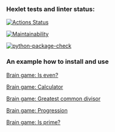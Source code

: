 ### Hexlet tests and linter status:
[![Actions Status](https://github.com/Nefedov89/python-project-lvl1/workflows/hexlet-check/badge.svg)](https://github.com/Nefedov89/python-project-lvl1/actions)

[![Maintainability](https://api.codeclimate.com/v1/badges/a99a88d28ad37a79dbf6/maintainability)](https://codeclimate.com/github/codeclimate/codeclimate/maintainability)

[![python-package-check](https://github.com/Nefedov89/python-project-lvl1/actions/workflows/python-package-check.yml/badge.svg)](https://github.com/Nefedov89/python-project-lvl1/actions/workflows/python-package-check.yml)

### An example how to install and use
[Brain game: Is even?](https://asciinema.org/a/IUah3OOGcBM1pj4sWcqverQ4z)

[Brain game: Calculator](https://asciinema.org/a/dDBziht7ZGDJ5XMGbjYfVMPuG)

[Brain game: Greatest common divisor](https://asciinema.org/a/pAT8KOAqCK8q3KY1cZ1EuqQuL)

[Brain game: Progression](https://asciinema.org/a/rXpA2FgrF3hOaHR9elBMAbk19)

[Brain game: Is prime?](https://asciinema.org/a/f6KF69iO2qemtL3pxsXvnrKV4)